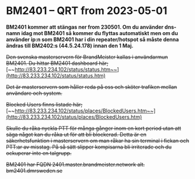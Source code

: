 # BM2401 – QRT from 2023-05-01

**BM2401 kommer att stängas ner from 230501. Om du använder dns-namn idag mot BM2401 så kommer du flyttas automatiskt men om du använder ip:n som BM2401 har i din repeater/hotspot så måste denna ändras till BM2402:s (44.5.24.178) innan den 1 Maj.**

~~Den svenska masterservern för BrandMeister kallas i användarmun BM2401. Du hittar BM2401 dashboard här;~~ [~~http://83.233.234.102/status/status.htm~~](http://83.233.234.102/status/status.htm)

~~Det är masterservern som håller reda på oss och sköter trafiken mellan användare och system.~~

~~Blocked Users finns listade här;~~ [~~http://83.233.234.102/status/places/BlockedUsers.htm~~](http://83.233.234.102/status/places/BlockedUsers.htm)

~~Skulle du råka nyckla PTT för många gånger inom en kort period utan att säga något kan du råka ut för att bli blockerad. Detta är en säkerhetsfunktion i masterservern om man råkar ha sin terminal i fickan och PTT:ar av misstag. På så sätt slipper kompisarna bli irriterade och du ockuperar inte en talgrupp.~~

~~BM2401 har FQDN 2401.master.brandmeister.network alt. bm2401.dmrsweden.se~~

